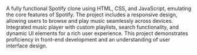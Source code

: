A fully functional Spotify clone using HTML, CSS, and JavaScript, emulating the core features of Spotify. The project includes a responsive design, allowing users to browse and play music seamlessly across devices. Integrated music player with custom playlists, search functionality, and dynamic UI elements for a rich user experience. This project demonstrates proficiency in front-end development and an understanding of user interface design.






